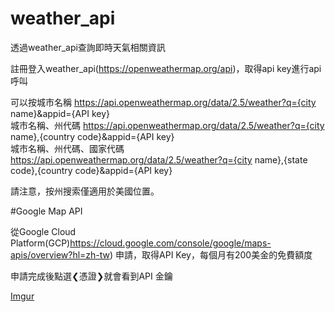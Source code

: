 # weather_api

透過weather_api查詢即時天氣相關資訊

註冊登入weather_api(https://openweathermap.org/api)，取得api key進行api呼叫


可以按城市名稱
https://api.openweathermap.org/data/2.5/weather?q={city name}&appid={API key}<br>
城市名稱、州代碼
https://api.openweathermap.org/data/2.5/weather?q={city name},{country code}&appid={API key}<br>
城市名稱、州代碼、國家代碼
https://api.openweathermap.org/data/2.5/weather?q={city name},{state code},{country code}&appid={API key}<br>

請注意，按州搜索僅適用於美國位置。

#Google Map API

從Google Cloud Platform(GCP)https://cloud.google.com/console/google/maps-apis/overview?hl=zh-tw)
申請，取得API Key，每個月有200美金的免費額度

申請完成後點選❮憑證❯就會看到API 金鑰

[Imgur](https://i.imgur.com/JqzOBRP.png)
